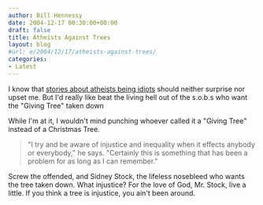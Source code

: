 ```yaml
---
author: Bill Hennessy
date: 2004-12-17 00:30:00+00:00
draft: false
title: Atheists Against Trees
layout: blog
#url: e/2004/12/17/atheists-against-trees/
categories:
- Latest
---
```


I know that [stories about atheists being idiots](https://www.komo4.com/stories/34416.htm) should neither surprise
nor upset me. But I'd really like beat the living hell out of the
s.o.b.s who want the "Giving Tree" taken down

While I'm at it, I wouldn't mind punching whoever called it a "Giving Tree" instead of a Christmas Tree. 



> "I try and be aware of injustice and inequality when it effects anybody
or everybody," he says. "Certainly this is something that has been a
problem for as long as I can remember."



Screw the offended, and Sidney Stock, the lifeless nosebleed who
wants the tree taken down. What injustice? For the love of
God, Mr. Stock, live a little. If you think a tree is injustice,
you ain't been around.


